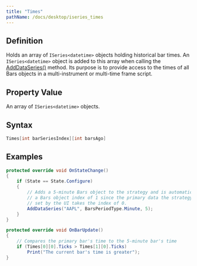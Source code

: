 ```yaml
---
title: "Times"
pathName: /docs/desktop/iseries_times
---
```


## Definition

Holds an array of `ISeries<datetime>` objects holding historical bar times. An `ISeries<datetime>` object is added to this array when calling the [AddDataSeries()](/docs/desktop/adddataseries) method. Its purpose is to provide access to the times of all Bars objects in a multi-instrument or multi-time frame script.

## Property Value

An array of `ISeries<datetime>` objects.

## Syntax

```csharp
Times[int barSeriesIndex][int barsAgo]
```

## Examples

```csharp
protected override void OnStateChange()
{
    if (State == State.Configure)
    {
        // Adds a 5-minute Bars object to the strategy and is automatically assigned
        // a Bars object index of 1 since the primary data the strategy is run against
        // set by the UI takes the index of 0.
        AddDataSeries("AAPL", BarsPeriodType.Minute, 5);
    }
}

protected override void OnBarUpdate()
{
    // Compares the primary bar's time to the 5-minute bar's time
    if (Times[0][0].Ticks > Times[1][0].Ticks)
        Print("The current bar's time is greater");
}
```
